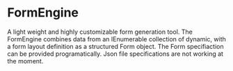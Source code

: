 # FormEngine

A light weight and highly customizable form generation tool. The FormEngine combines data from
an IEnumerable collection of dynamic, with a form layout definition as a structured Form object.
The Form specifiaction can be provided programatically. Json file specifications are not working at the moment.
